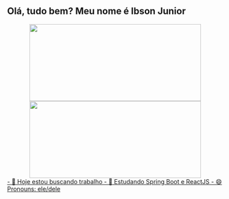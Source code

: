 ## Olá, tudo bem? Meu nome é Ibson Junior

<div align="center">
  <a href="https://github.com/ibsonjunior">
  <img height="180em" width="400em" src="https://github-readme-stats.vercel.app/api?username=ibsonjunior&show_icons=true&theme=dark&include_all_commits=true&count_private=true"/>
  <img height="180em" width="400em" src="https://github-readme-stats.vercel.app/api/top-langs/?username=ibsonjunior&layout=compact&langs_count=7&theme=dracula"/>
</div>
- 🔭 Hoje estou buscando trabalho
- 🌱 Estudando Spring Boot e ReactJS
- 😄 Pronouns: ele/dele


